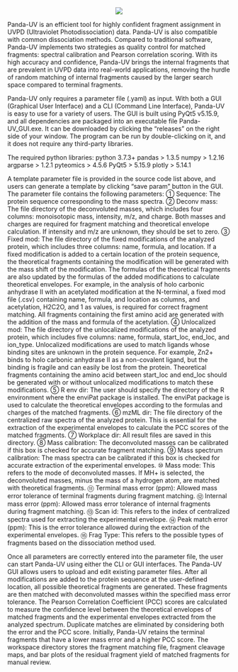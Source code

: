 <div align=center>
<img src=https://github.com/PHOENIXcenter/Panda-UV/assets/55739492/42bc2fc6-1e61-4df7-b84d-b32d1dafabeb>
</div>

Panda-UV is an efficient tool for highly confident fragment assignment in UVPD (Ultraviolet Photodissociation) data. Panda-UV is also compatible with common dissociation methods. Compared to traditional software, Panda-UV implements two strategies as quality control for matched fragments: spectral calibration and Pearson correlation scoring. With its high accuracy and confidence, Panda-UV brings the internal fragments that are prevalent in UVPD data into real-world applications, removing the hurdle of random matching of internal fragments caused by the larger search space compared to terminal fragments.

Panda-UV only requires a parameter file (.yaml) as input. With both a GUI (Graphical User Interface) and a CLI (Command Line Interface), Panda-UV is easy to use for a variety of users. The GUI is built using PyQt5 v5.15.9, and all dependencies are packaged into an executable file Panda-UV_GUI.exe. It can be downloaded by clicking the “releases” on the right side of your window. The program can be run by double-clicking on it, and it does not require any third-party libraries. 

The required python libraries:
python 3.7.3+
pandas > 1.3.5
numpy > 1.2.16
argparse > 1.2.1
pyteomics > 4.5.6
PyQt5 > 5.15.9
plotly > 5.14.1

A template parameter file is provided in the source code list above, and users can generate a template by clicking “save param” button in the GUI. The parameter file contains the following parameters:
①	Sequence: The protein sequence corresponding to the mass spectra.
②	Deconv mass: The file directory of the deconvoluted masses, which includes four columns: monoisotopic mass, intensity, m/z, and charge. Both masses and charges are required for fragment matching and theoretical envelope calculation. If intensity and m/z are unknown, they should be set to zero.
③	Fixed mod: The file directory of the fixed modifications of the analyzed protein, which includes three columns: name, formula, and location. If a fixed modification is added to a certain location of the protein sequence, the theoretical fragments containing the modification will be generated with the mass shift of the modification. The formulas of the theoretical fragments are also updated by the formulas of the added modifications to calculate theoretical envelopes. For example, in the analysis of holo carbonic anhydrase II with an acetylated modification at the N-terminal, a fixed mod file (.csv) containing name, formula, and location as columns, and acetylation, H2C2O, and 1 as values, is required for correct fragment matching. All fragments containing the first amino acid are generated with the addition of the mass and formula of the acetylation.
④	Unlocalized mod: The file directory of the unlocalized modifications of the analyzed protein, which includes five columns: name, formula, start_loc, end_loc, and ion_type. Unlocalized modifications are used to match ligands whose binding sites are unknown in the protein sequence. For example, Zn2+ binds to holo carbonic anhydrase II as a non-covalent ligand, but the binding is fragile and can easily be lost from the protein. Theoretical fragments containing the amino acid between start_loc and end_loc should be generated with or without unlocalized modifications to match these modifications.
⑤	R env dir: The user should specify the directory of the R environment where the enviPat package is installed. The enviPat package is used to calculate the theoretical envelopes according to the formulas and charges of the matched fragments.
⑥	mzML dir: The file directory of the centralized raw spectra of the analyzed protein. This is essential for the extraction of the experimental envelopes to calculate the PCC scores of the matched fragments.
⑦	Workplace dir: All result files are saved in this directory.
⑧	Mass calibration: The deconvoluted masses can be calibrated if this box is checked for accurate fragment matching.
⑨	Mass spectrum calibration: The mass spectra can be calibrated if this box is checked for accurate extraction of the experimental envelopes.
⑩	Mass mode: This refers to the mode of deconvoluted masses. If MH+ is selected, the deconvoluted masses, minus the mass of a hydrogen atom, are matched with theoretical fragments.
⑪	Terminal mass error (ppm): Allowed mass error tolerance of terminal fragments during fragment matching.
⑫	Internal mass error (ppm): Allowed mass error tolerance of internal fragments during fragment matching.
⑬	Scan id: This refers to the index of centralized spectra used for extracting the experimental envelope.
⑭	Peak match error (ppm): This is the error tolerance allowed during the extraction of the experimental envelopes.
⑮	Frag Type: This refers to the possible types of fragments based on the dissociation method used.

Once all parameters are correctly entered into the parameter file, the user can start Panda-UV using either the CLI or GUI interfaces. The Panda-UV GUI allows users to upload and edit existing parameter files. After all modifications are added to the protein sequence at the user-defined location, all possible theoretical fragments are generated. These fragments are then matched with deconvoluted masses within the specified mass error tolerance. The Pearson Correlation Coefficient (PCC) scores are calculated to measure the confidence level between the theoretical envelopes of matched fragments and the experimental envelopes extracted from the analyzed spectrum. Duplicate matches are eliminated by considering both the error and the PCC score. Initially, Panda-UV retains the terminal fragments that have a lower mass error and a higher PCC score. The workspace directory stores the fragment matching file, fragment cleavage maps, and bar plots of the residual fragment yield of matched fragments for manual review.
